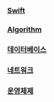 ### [Swift](./swift.md)
### [Algorithm](./algo.md)
### [데이터베이스](./database/main.md)
### [네트워크](./network/main.md)
### [운영체제](./os/main.md)
